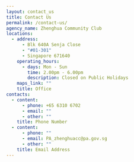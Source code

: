 ```yaml
---
layout: contact_us
title: Contact Us
permalink: /contact-us/
agency_name: Zhenghua Community Club
locations:
  - address:
      - Blk 640A Senja Close
      - "#01-301"
      - Singapore 671640
    operating_hours:
      - days: Mon - Sun
        time: 2.00pm - 6.00pm
        description: Closed on Public Holidays
    maps_link: ""
    title: Office
contacts:
  - content:
      - phone: +65 6310 6702
      - email: ""
      - other: ""
    title: Phone Number
  - content:
      - phone: ""
      - email: PA_zhenghuacc@pa.gov.sg
      - other: ""
    title: Email Address
---
```

